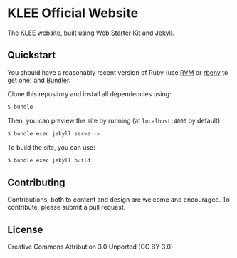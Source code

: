 # KLEE Official Website

The KLEE website, built using [Web Starter Kit](http://developers.google.com/web/starter-kit) and [Jekyll](http://jekyllrb.com/).

## Quickstart

You should have a reasonably recent version of Ruby (use [RVM](http://rvm.io/) or [rbenv](https://github.com/sstephenson/rbenv) to get one) and [Bundler](http://bundler.io/).

Clone this repository and install all dependencies using:

```bash
$ bundle
```

Then, you can preview the site by running (at `localhost:4000` by default):

```bash
$ bundle exec jekyll serve -w
```

To build the site, you can use:

```bash
$ bundle exec jekyll build
```

## Contributing

Contributions, both to content and design are welcome and encouraged. To contribute, please submit a pull request.

## License

Creative Commons Attribution 3.0 Unported (CC BY 3.0)
